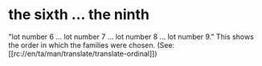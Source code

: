 # the sixth ... the ninth

"lot number 6 ... lot number 7 ... lot number 8 ... lot number 9." This shows the order in which the families were chosen. (See: [[rc://en/ta/man/translate/translate-ordinal]])

